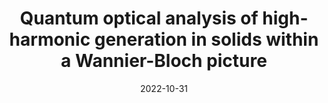 ---
title: "Quantum optical analysis of high-harmonic generation in solids within a Wannier-Bloch picture"
collection: publications
permalink: " /publication/2022-10-31-Quantum optical analysis of high-harmonic generation in solids within a Wannier-Bloch picture"
date: 2022-10-31
venue: 'arXiv:'
paperurl: 'https://arxiv.org/abs/2211.00033'
citation: 'Javier Rivera-Dean, Philipp Stammer, Andrew S. Maxwell, Theocharis Lamprou, Andrés F. Ordóñez, Emilio Pisanty, Paraskevas Tzallas, Maciej Lewenstein, Marcelo F. Ciappina, arXiv:2211.00033 (2022)'
---
